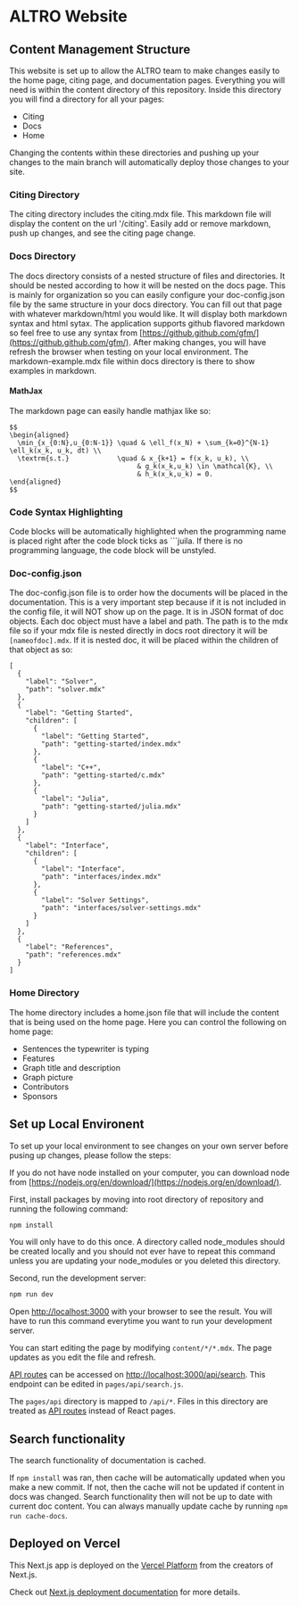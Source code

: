 # ALTRO Website

## Content Management Structure

This website is set up to allow the ALTRO team to make changes easily to the home page, citing page, and documentation pages. Everything you will need is within the content directory of this repository. Inside this directory you will find a directory for all your pages:

- Citing
- Docs
- Home

Changing the contents within these directories and pushing up your changes to the main branch will automatically deploy those changes to your site.

### Citing Directory

The citing directory includes the citing.mdx file. This markdown file will display the content on the url '/citing'. Easily add or remove markdown, push up changes, and see the citing page change.

### Docs Directory

The docs directory consists of a nested structure of files and directories. It should be nested according to how it will be nested on the docs page. This is mainly for organization so you can easily configure your doc-config.json file by the same structure in your docs directory. You can fill out that page with whatever markdown/html you would like. It will display both markdown syntax and html sytax. The application supports github flavored markdown so feel free to use any syntax from [https://github.github.com/gfm/](https://github.github.com/gfm/). After making changes, you will have refresh the browser when testing on your local environment. The markdown-example.mdx file within docs directory is there to show examples in markdown.

#### MathJax

The markdown page can easily handle mathjax like so:

```
$$
\begin{aligned}
  \min_{x_{0:N},u_{0:N-1}} \quad & \ell_f(x_N) + \sum_{k=0}^{N-1} \ell_k(x_k, u_k, dt) \\
  \textrm{s.t.}            \quad & x_{k+1} = f(x_k, u_k), \\
                                & g_k(x_k,u_k) \in \mathcal{K}, \\
                                & h_k(x_k,u_k) = 0.
\end{aligned}
$$

```

### Code Syntax Highlighting

Code blocks will be automatically highlighted when the programming name is placed right after the code block ticks as ```juila. If there is no programming language, the code block will be unstyled.

### Doc-config.json

The doc-config.json file is to order how the documents will be placed in the documentation. This is a very important step because if it is not included in the config file, it will NOT show up on the page. It is in JSON format of doc objects. Each doc object must have a label and path. The path is to the mdx file so if your mdx file is nested directly in docs root directory it will be `[nameofdoc].mdx`. If it is nested doc, it will be placed within the children of that object as so:

```
[
  {
    "label": "Solver",
    "path": "solver.mdx"
  },
  {
    "label": "Getting Started",
    "children": [
      {
        "label": "Getting Started",
        "path": "getting-started/index.mdx"
      },
      {
        "label": "C++",
        "path": "getting-started/c.mdx"
      },
      {
        "label": "Julia",
        "path": "getting-started/julia.mdx"
      }
    ]
  },
  {
    "label": "Interface",
    "children": [
      {
        "label": "Interface",
        "path": "interfaces/index.mdx"
      },
      {
        "label": "Solver Settings",
        "path": "interfaces/solver-settings.mdx"
      }
    ]
  },
  {
    "label": "References",
    "path": "references.mdx"
  }
]
```

### Home Directory

The home directory includes a home.json file that will include the content that is being used on the home page. Here you can control the following on home page:

- Sentences the typewriter is typing
- Features
- Graph title and description
- Graph picture
- Contributors
- Sponsors

## Set up Local Environent

To set up your local environment to see changes on your own server before pusing up changes, please follow the steps:

If you do not have node installed on your computer, you can download node from [https://nodejs.org/en/download/](https://nodejs.org/en/download/).

First, install packages by moving into root directory of repository and running the following command:

```bash
npm install
```

You will only have to do this once. A directory called node_modules should be created locally and you should not ever have to repeat this command unless you are updating your node_modules or you deleted this directory.

Second, run the development server:

```bash
npm run dev
```

Open [http://localhost:3000](http://localhost:3000) with your browser to see the result. You will have to run this command everytime you want to run your development server.

You can start editing the page by modifying `content/*/*.mdx`. The page updates as you edit the file and refresh.

[API routes](https://nextjs.org/docs/api-routes/introduction) can be accessed on [http://localhost:3000/api/search](http://localhost:3000/api/search). This endpoint can be edited in `pages/api/search.js`.

The `pages/api` directory is mapped to `/api/*`. Files in this directory are treated as [API routes](https://nextjs.org/docs/api-routes/introduction) instead of React pages.

## Search functionality

The search functionality of documentation is cached.

If `npm install` was ran, then cache will be automatically updated when you make a new commit. If not, then the cache will not be updated if content in docs was changed. Search functionality then will not be up to date with current doc content. You can always manually update cache by running `npm run cache-docs`.

## Deployed on Vercel

This Next.js app is deployed on the [Vercel Platform](https://vercel.com/new?utm_medium=default-template&filter=next.js&utm_source=create-next-app&utm_campaign=create-next-app-readme) from the creators of Next.js.

Check out [Next.js deployment documentation](https://nextjs.org/docs/deployment) for more details.
